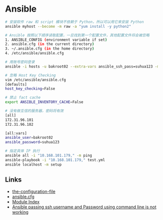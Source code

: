 # Ansible

```sh
# 安装软件 raw 和 script 模块不依赖于 Python，所以可以用它来安装 Python
ansible myhost --become -m raw -a "yum install -y python2"

# Ansible 按照以下顺序读取配置，一旦找到第一个配置文件，其他配置文件将会被忽略
1. ANSIBLE_CONFIG (environment variable if set)
2. ansible.cfg (in the current directory)
3. ~/.ansible.cfg (in the home directory)
4. /etc/ansible/ansible.cfg

# 用账号密码登录
ansible -i hosts -u bakroot02 --extra-vars ansible_ssh_pass=suhua123 -m ping all

# 忽略 Host Key Checking
vim /etc/ansible/ansible.cfg
[defaults]
host_key_checking=False

# 禁止 fact cache
export ANSIBLE_INVENTORY_CACHE=False

# 没有做互信的服务器，密码将有效
[all]
172.31.96.101
172.31.96.102

[all:vars]
ansible_user=bakroot02
ansible_password=suhua123

# 指定具体 IP 执行
ansible all -i "10.168.101.179," -m ping
ansible-playbook -i "10.168.101.179," test.yml
ansible localhost -m setup
```

## Links

- [the-configuration-file](https://docs.ansible.com/ansible/2.9/reference_appendices/config.html#the-configuration-file)
- [ansible.cfg](https://github.com/ansible/ansible/blob/stable-2.9/examples/ansible.cfg)
- [Module Index](https://docs.ansible.com/ansible/2.9/modules/modules_by_category.html#modules-by-category)
- [Ansible passing ssh username and Password using command line is not working](https://stackoverflow.com/questions/69889074/ansible-passing-ssh-username-and-password-using-command-line-is-not-working)

